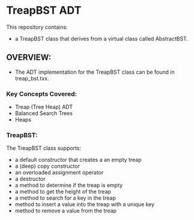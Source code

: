 # TreapBST ADT

This repository contains:

- a TreapBST class that derives from a virtual class called AbstractBST.

## OVERVIEW:

- The ADT implementation for the TreapBST class can be found in treap_bst.txx.

### Key Concepts Covered:

- Treap (Tree Heap) ADT
- Balanced Search Trees
- Heaps

### TreapBST:

The TreapBST class supports:

- a default constructor that creates a an empty treap
- a (deep) copy constructor
- an overloaded assignment operator
- a destructor
- a method to determine if the treap is empty
- a method to get the height of the treap
- a method to search for a key in the treap
- method to insert a value into the treap with a unique key
- method to remove a value from the treap
